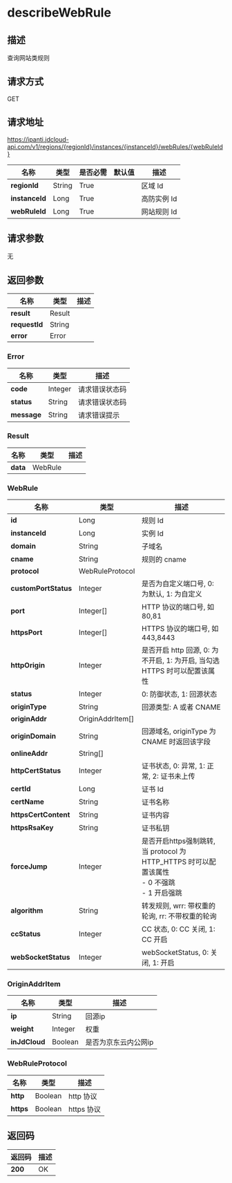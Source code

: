 # describeWebRule


## 描述
查询网站类规则

## 请求方式
GET

## 请求地址
https://ipanti.jdcloud-api.com/v1/regions/{regionId}/instances/{instanceId}/webRules/{webRuleId}

|名称|类型|是否必需|默认值|描述|
|---|---|---|---|---|
|**regionId**|String|True| |区域 Id|
|**instanceId**|Long|True| |高防实例 Id|
|**webRuleId**|Long|True| |网站规则 Id|

## 请求参数
无


## 返回参数
|名称|类型|描述|
|---|---|---|
|**result**|Result| |
|**requestId**|String| |
|**error**|Error| |

### Error
|名称|类型|描述|
|---|---|---|
|**code**|Integer|请求错误状态码|
|**status**|String|请求错误状态码|
|**message**|String|请求错误提示|
### Result
|名称|类型|描述|
|---|---|---|
|**data**|WebRule| |
### WebRule
|名称|类型|描述|
|---|---|---|
|**id**|Long|规则 Id|
|**instanceId**|Long|实例 Id|
|**domain**|String|子域名|
|**cname**|String|规则的 cname|
|**protocol**|WebRuleProtocol| |
|**customPortStatus**|Integer|是否为自定义端口号, 0: 为默认, 1: 为自定义|
|**port**|Integer[]|HTTP 协议的端口号, 如 80,81|
|**httpsPort**|Integer[]|HTTPS 协议的端口号, 如 443,8443|
|**httpOrigin**|Integer|是否开启 http 回源, 0: 为不开启, 1: 为开启, 当勾选 HTTPS 时可以配置该属性|
|**status**|Integer|0: 防御状态, 1: 回源状态|
|**originType**|String|回源类型: A 或者 CNAME|
|**originAddr**|OriginAddrItem[]| |
|**originDomain**|String|回源域名, originType 为 CNAME 时返回该字段|
|**onlineAddr**|String[]| |
|**httpCertStatus**|Integer|证书状态, 0: 异常, 1: 正常, 2: 证书未上传|
|**certId**|Long|证书 Id|
|**certName**|String|证书名称|
|**httpsCertContent**|String|证书内容|
|**httpsRsaKey**|String|证书私钥|
|**forceJump**|Integer|是否开启https强制跳转, 当 protocol 为 HTTP_HTTPS 时可以配置该属性<br>  - 0 不强跳<br>  - 1 开启强跳<br>|
|**algorithm**|String|转发规则,  wrr: 带权重的轮询, rr: 不带权重的轮询|
|**ccStatus**|Integer|CC 状态, 0: CC 关闭, 1: CC 开启|
|**webSocketStatus**|Integer|webSocketStatus, 0: 关闭, 1: 开启|
### OriginAddrItem
|名称|类型|描述|
|---|---|---|
|**ip**|String|回源ip|
|**weight**|Integer|权重|
|**inJdCloud**|Boolean|是否为京东云内公网ip|
### WebRuleProtocol
|名称|类型|描述|
|---|---|---|
|**http**|Boolean|http 协议|
|**https**|Boolean|https 协议|

## 返回码
|返回码|描述|
|---|---|
|**200**|OK|
